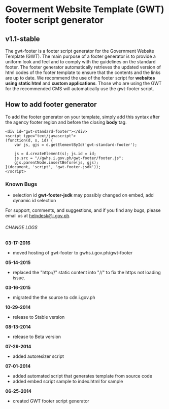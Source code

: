 # Goverment Website Template (GWT) footer script generator

## v1.1-stable

The gwt-footer is a footer script generator for the Government Website Template (GWT). The main purpose of a footer generator is to provide a uniform look and feel and to comply with the guidelines on the standard footer. The footer generator automatically retrieves the updated version of html codes of the footer template to ensure that the contents and the links are up to date. We recommend the use of the footer script for **websites using static html** and **custom applications**. Those who are using the GWT for the recommended CMS will automatically use the gwt-footer script.

## How to add footer generator
To add the footer generator on your template, simply add this syntax after the agency footer region and before the closing **body** tag.

	<div id="gwt-standard-footer"></div>
	<script type="text/javascript">
	(function(d, s, id) {
		var js, gjs = d.getElementById('gwt-standard-footer');
	
		js = d.createElement(s); js.id = id;
		js.src = "//gwhs.i.gov.ph/gwt-footer/footer.js";
		gjs.parentNode.insertBefore(js, gjs);
	}(document, 'script', 'gwt-footer-jsdk'));
	</script>

### Known Bugs
- selection id **gwt-footer-jsdk** may possibly changed on embed, add dynamic id selection

For support, comments, and suggestions, and if you find any bugs, please email us at helpdesk@i.gov.ph.

###### CHANGE LOGS
**03-17-2016**
- moved hosting of gwt-footer to gwhs.i.gov.ph/gwt-footer

**05-14-2015**
- replaced the "http://" static content into "//" to fix the https not loading issue.

**03-16-2015**
- migrated the the source to cdn.i.gov.ph

**10-29-2014**
- release to Stable version

**08-13-2014**
- release to Beta version

**07-29-2014**
- added autoresizer script

**07-01-2014**
- added automated script that generates template from source code
- added embed script sample to index.html for sample

**06-25-2014**
- created GWT footer script generator
